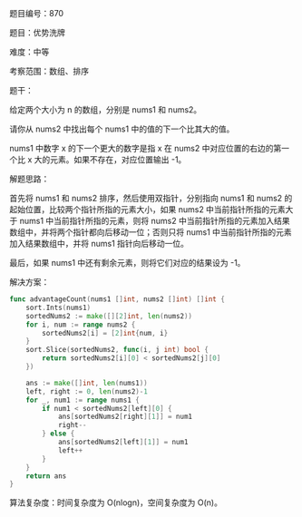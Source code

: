 题目编号：870

题目：优势洗牌

难度：中等

考察范围：数组、排序

题干：

给定两个大小为 n 的数组，分别是 nums1 和 nums2。

请你从 nums2 中找出每个 nums1 中的值的下一个比其大的值。

nums1 中数字 x 的下一个更大的数字是指 x 在 nums2 中对应位置的右边的第一个比 x 大的元素。如果不存在，对应位置输出 -1。

解题思路：

首先将 nums1 和 nums2 排序，然后使用双指针，分别指向 nums1 和 nums2 的起始位置，比较两个指针所指的元素大小，如果 nums2 中当前指针所指的元素大于 nums1 中当前指针所指的元素，则将 nums2 中当前指针所指的元素加入结果数组中，并将两个指针都向后移动一位；否则只将 nums1 中当前指针所指的元素加入结果数组中，并将 nums1 指针向后移动一位。

最后，如果 nums1 中还有剩余元素，则将它们对应的结果设为 -1。

解决方案：

```go
func advantageCount(nums1 []int, nums2 []int) []int {
    sort.Ints(nums1)
    sortedNums2 := make([][2]int, len(nums2))
    for i, num := range nums2 {
        sortedNums2[i] = [2]int{num, i}
    }
    sort.Slice(sortedNums2, func(i, j int) bool {
        return sortedNums2[i][0] < sortedNums2[j][0]
    })

    ans := make([]int, len(nums1))
    left, right := 0, len(nums2)-1
    for _, num1 := range nums1 {
        if num1 < sortedNums2[left][0] {
            ans[sortedNums2[right][1]] = num1
            right--
        } else {
            ans[sortedNums2[left][1]] = num1
            left++
        }
    }
    return ans
}
```

算法复杂度：时间复杂度为 O(nlogn)，空间复杂度为 O(n)。